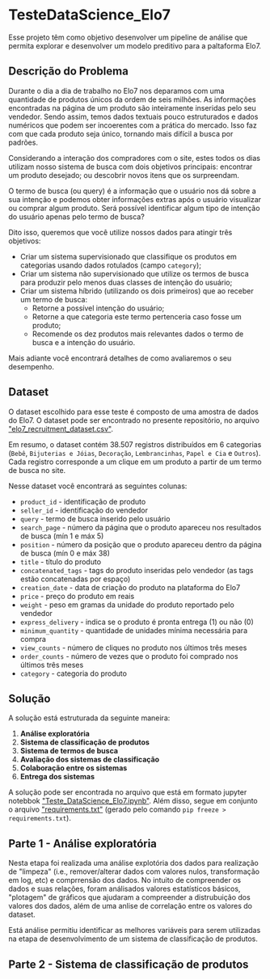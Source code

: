 # TesteDataScience_Elo7

Esse projeto têm como objetivo desenvolver um pipeline de análise que permita explorar e desenvolver um modelo preditivo para a paltaforma Elo7.

## Descrição do Problema

Durante o dia a dia de trabalho no Elo7 nos deparamos com uma quantidade de produtos únicos da ordem de seis milhões. As informações encontradas na página de um produto são inteiramente inseridas pelo seu vendedor. Sendo assim, temos dados textuais pouco estruturados e dados numéricos que podem ser incoerentes com a prática do mercado. Isso faz com que cada produto seja único, tornando mais difícil a busca por padrões. 

Considerando a interação dos compradores com o site, estes todos os dias utilizam nosso sistema de busca com dois objetivos principais: encontrar um produto desejado; ou descobrir novos itens que os surpreendam.

O termo de busca (ou query) é a informação que o usuário nos dá sobre a sua intenção e podemos obter informações extras após o usuário visualizar ou comprar algum produto. Será possível identificar algum tipo de intenção do usuário apenas pelo termo de busca?

Dito isso, queremos que você utilize nossos dados para atingir três objetivos:

- Criar um sistema supervisionado que classifique os produtos em categorias usando dados rotulados (campo `category`);
- Criar um sistema não supervisionado que utilize os termos de busca para produzir pelo menos duas classes de intenção do usuário;
- Criar um sistema híbrido (utilizando os dois primeiros) que ao receber um termo de busca:
    - Retorne a possível intenção do usuário;
    - Retorne a que categoria este termo pertenceria caso fosse um produto;
    - Recomende os dez produtos mais relevantes dados o termo de busca e a intenção do usuário.

Mais adiante você encontrará detalhes de como avaliaremos o seu desempenho.

## Dataset

O dataset escolhido para esse teste é composto de uma amostra de dados do Elo7. O dataset pode ser encontrado no presente repositório, no arquivo ["elo7_recruitment_dataset.csv"](https://github.com/pedronachtigall/TesteDataScience_Elo7/blob/main/elo7_recruitment_dataset.csv).

Em resumo, o dataset contém 38.507 registros distribuídos em 6 categorias (`Bebê`, `Bijuterias e Jóias`, `Decoração`, `Lembrancinhas`, `Papel e Cia` e `Outros`). Cada registro corresponde a um clique em um produto a partir de um termo de busca no site. 

Nesse dataset você encontrará as seguintes colunas:

- `product_id` - identificação de produto
- `seller_id` - identificação do vendedor 
- `query` - termo de busca inserido pelo usuário
- `search_page` - número da página que o produto apareceu nos resultados de busca (mín 1 e máx 5)
- `position` - número da posição que o produto apareceu dentro da página de busca (mín 0 e máx 38)
- `title` - título do produto  
- `concatenated_tags` - tags do produto inseridas pelo vendedor (as tags estão concatenadas por espaço)
- `creation_date` - data de criação do produto na plataforma do Elo7
- `price` - preço do produto em reais  
- `weight` - peso em gramas da unidade do produto reportado pelo vendedor
- `express_delivery` - indica se o produto é pronta entrega (1) ou não (0)
- `minimum_quantity` - quantidade de unidades mínima necessária para compra
- `view_counts` - número de cliques no produto nos últimos três meses  
- `order_counts` - número de vezes que o produto foi comprado nos últimos três meses
- `category` - categoria do produto   

## Solução

A solução está estruturada da seguinte maneira:

1. **Análise exploratória**
2. **Sistema de classificação de produtos**
3. **Sistema de termos de busca**
4. **Avaliação dos sistemas de classificação**
5. **Colaboração entre os sistemas**
6. **Entrega dos sistemas**

A solução pode ser encontrada no arquivo que está em formato jupyter notebbok ["Teste_DataScience_Elo7.ipynb"](https://github.com/pedronachtigall/TesteDataScience_Elo7/blob/main/Teste_DataScience_Elo7.ipynb). Além disso, segue em conjunto o arquivo ["requirements.txt"](https://github.com/pedronachtigall/TesteDataScience_Elo7/blob/main/requirements.txt) (gerado pelo comando `pip freeze > requirements.txt`).

## Parte 1 - Análise exploratória

Nesta etapa foi realizada uma análise explotória dos dados para realização de "limpeza" (i.e., remover/alterar dados com valores nulos, transformação em log, etc) e comprrensão dos dados. No intuito de compreender os dados e suas relações, foram análisados valores estatísticos básicos, "plotagem" de gráficos que ajudaram a compreender a distrubuição dos valores dos dados, além de uma anlise de correlação entre os valores do dataset.

Está análise permitiu identificar as melhores variáveis para serem utilizadas na etapa de desenvolvimento de um sistema de classificação de produtos.

## Parte 2 - Sistema de classificação de produtos
